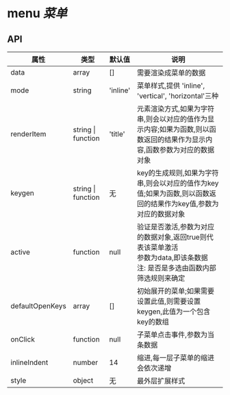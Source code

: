# menu *菜单*

<example />

## API

| 属性 | 类型 | 默认值 | 说明 |
| --- | --- | --- | --- |
| data | array | [] | 需要渲染成菜单的数据 |
| mode | string | 'inline'| 菜单样式,提供 'inline', 'vertical', 'horizontal'三种|
| renderItem | string \| function | 'title' | 元素渲染方式,如果为字符串,则会以对应的值作为显示内容;如果为函数,则以函数返回的结果作为显示内容,函数参数为对应的数据对象 |
| keygen | string \| function | 无 | key的生成规则,如果为字符串,则会以对应的值作为key值;如果为函数,则以函数返回的结果作为key值,参数为对应的数据对象|
| active | function | null | 验证是否激活,参数为对应的数据对象,返回true则代表该菜单激活 <br /> 参数为data,即该条数据 <br /> 注: 是否是多选由函数内部筛选规则来确定 |
| defaultOpenKeys | array | [] | 初始展开的菜单;如果需要设置此值,则需要设置keygen,此值为一个包含key的数组|
| onClick | function | null | 子菜单点击事件,参数为当条数据|
| inlineIndent | number | 14 | 缩进,每一层子菜单的缩进会依次递增|
| style | object | 无 | 最外层扩展样式 |